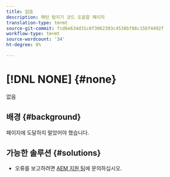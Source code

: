 ```yaml
---
title: 없음
description: 패턴 탐지기 코드 도움말 페이지
translation-type: tm+mt
source-git-commit: fcd6e634d31c6f3062393c4538bf86c15bf4492f
workflow-type: tm+mt
source-wordcount: '34'
ht-degree: 8%

---
```



# [!DNL NONE] {#none}

없음

## 배경 {#background}

페이지에 도달하지 말았어야 했습니다.

## 가능한 솔루션 {#solutions}

* 오류를 보고하려면 [AEM 지원 팀](https://helpx.adobe.com/enterprise/using/support-for-experience-cloud.html)에 문의하십시오.
